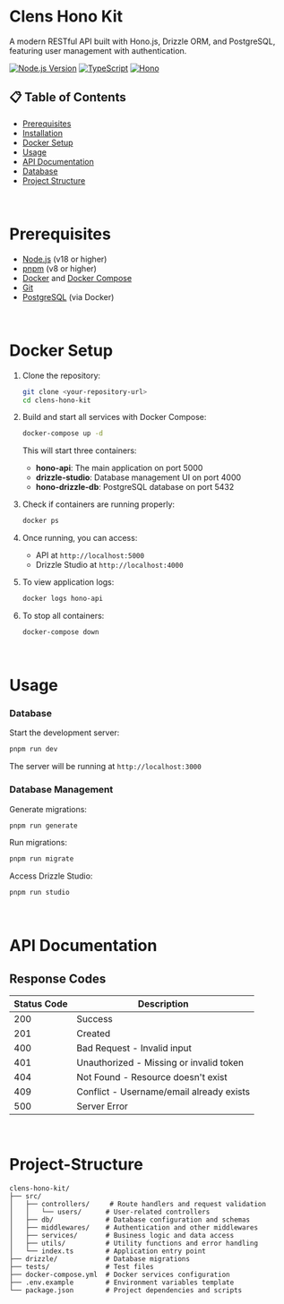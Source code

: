 # Clens Hono Kit

A modern RESTful API built with Hono.js, Drizzle ORM, and PostgreSQL, featuring user management with authentication.

[![Node.js Version](https://img.shields.io/badge/node-%3E%3D%2018.0.0-brightgreen.svg)](https://nodejs.org/)
[![TypeScript](https://img.shields.io/badge/TypeScript-5.x-blue.svg)](https://www.typescriptlang.org/)
[![Hono](https://img.shields.io/badge/Hono-4.x-orange.svg)](https://hono.dev/)

## 📋 Table of Contents

- [Prerequisites](#prerequisites)
- [Installation](#installation)
- [Docker Setup](#docker-setup)
- [Usage](#usage)
- [API Documentation](#api-documentation)
- [Database](#database)
- [Project Structure](#project-structure)

<br>

# Prerequisites

- [Node.js](https://nodejs.org/) (v18 or higher)
- [pnpm](https://pnpm.io/) (v8 or higher)
- [Docker](https://www.docker.com/) and [Docker Compose](https://docs.docker.com/compose/)
- [Git](https://git-scm.com/)
- [PostgreSQL](https://www.postgresql.org/) (via Docker)

<br>

# Docker Setup

1. Clone the repository:
   ```bash
   git clone <your-repository-url>
   cd clens-hono-kit
   ```

2. Build and start all services with Docker Compose:
   ```bash
   docker-compose up -d
   ```

   This will start three containers:
   - **hono-api**: The main application on port 5000
   - **drizzle-studio**: Database management UI on port 4000
   - **hono-drizzle-db**: PostgreSQL database on port 5432

3. Check if containers are running properly:
   ```bash
   docker ps
   ```

4. Once running, you can access:
   - API at `http://localhost:5000`
   - Drizzle Studio at `http://localhost:4000`

5. To view application logs:
   ```bash
   docker logs hono-api
   ```

6. To stop all containers:
   ```bash
   docker-compose down
   ```

<br>

# Usage


### Database

Start the development server:
```bash
pnpm run dev
```
The server will be running at `http://localhost:3000`


### Database Management

Generate migrations:
```bash
pnpm run generate
```

Run migrations:
```bash
pnpm run migrate
```

Access Drizzle Studio:
```bash
pnpm run studio
```

<br>

# API Documentation

## Response Codes

| Status Code | Description |
|-------------|-------------|
| 200 | Success |
| 201 | Created |
| 400 | Bad Request - Invalid input |
| 401 | Unauthorized - Missing or invalid token |
| 404 | Not Found - Resource doesn't exist |
| 409 | Conflict - Username/email already exists |
| 500 | Server Error |

<br>

# Project-Structure

```
clens-hono-kit/
├── src/
│   ├── controllers/     # Route handlers and request validation
│   │   └── users/      # User-related controllers
│   ├── db/             # Database configuration and schemas
│   ├── middlewares/    # Authentication and other middlewares
│   ├── services/       # Business logic and data access
│   ├── utils/          # Utility functions and error handling
│   └── index.ts        # Application entry point
├── drizzle/            # Database migrations
├── tests/              # Test files
├── docker-compose.yml  # Docker services configuration
├── .env.example        # Environment variables template
└── package.json        # Project dependencies and scripts
```